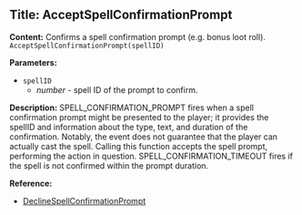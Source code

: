 ## Title: AcceptSpellConfirmationPrompt

**Content:**
Confirms a spell confirmation prompt (e.g. bonus loot roll).
`AcceptSpellConfirmationPrompt(spellID)`

**Parameters:**
- `spellID`
  - *number* - spell ID of the prompt to confirm.

**Description:**
SPELL_CONFIRMATION_PROMPT fires when a spell confirmation prompt might be presented to the player; it provides the spellID and information about the type, text, and duration of the confirmation. Notably, the event does not guarantee that the player can actually cast the spell.
Calling this function accepts the spell prompt, performing the action in question.
SPELL_CONFIRMATION_TIMEOUT fires if the spell is not confirmed within the prompt duration.

**Reference:**
- [DeclineSpellConfirmationPrompt](#)